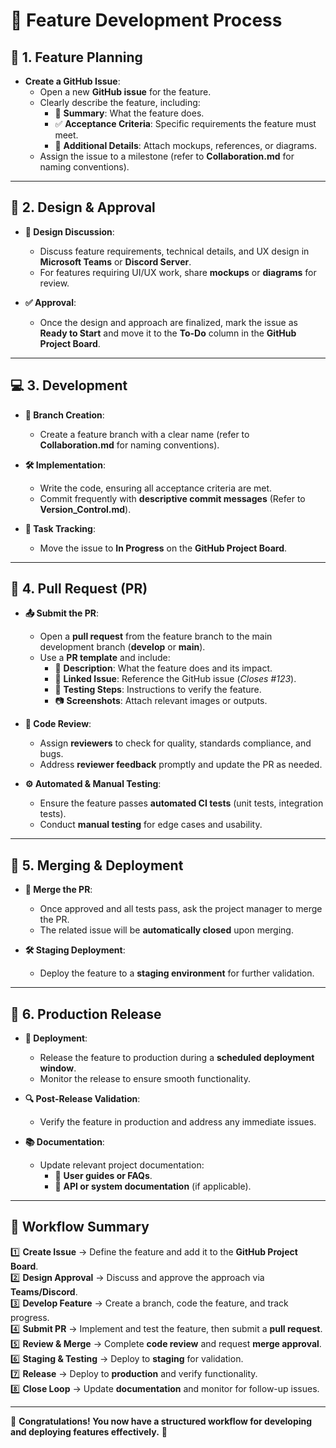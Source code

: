 # 🚀 **Feature Development Process**  

## 📌 1. Feature Planning  

- **Create a GitHub Issue**:  
  - Open a new **GitHub issue** for the feature.  
  - Clearly describe the feature, including:  
    - 📝 **Summary**: What the feature does.  
    - ✅ **Acceptance Criteria**: Specific requirements the feature must meet.  
    - 📎 **Additional Details**: Attach mockups, references, or diagrams.  
  - Assign the issue to a milestone (refer to **Collaboration.md** for naming conventions).  

---

## 🎨 2. Design & Approval  

- **💬 Design Discussion**:  
  - Discuss feature requirements, technical details, and UX design in **Microsoft Teams** or **Discord Server**.
  - For features requiring UI/UX work, share **mockups** or **diagrams** for review.  

- **✅ Approval**:  
  - Once the design and approach are finalized, mark the issue as **Ready to Start** and move it to the **To-Do** column in the **GitHub Project Board**.  

---

## 💻 3. Development  

- **🌿 Branch Creation**:  
  - Create a feature branch with a clear name (refer to **Collaboration.md** for naming conventions).  

- **🛠️ Implementation**:  
  - Write the code, ensuring all acceptance criteria are met.  
  - Commit frequently with **descriptive commit messages** (Refer to **Version_Control.md**).  

- **📌 Task Tracking**:  
  - Move the issue to **In Progress** on the **GitHub Project Board**.  

---

## 🔀 4. Pull Request (PR)  

- **📤 Submit the PR**:  
  - Open a **pull request** from the feature branch to the main development branch (**develop** or **main**).  
  - Use a **PR template** and include:  
    - 📝 **Description**: What the feature does and its impact.  
    - 🔗 **Linked Issue**: Reference the GitHub issue (*Closes #123*).  
    - 🔬 **Testing Steps**: Instructions to verify the feature.  
    - 📷 **Screenshots**: Attach relevant images or outputs.  

- **🧐 Code Review**:  
  - Assign **reviewers** to check for quality, standards compliance, and bugs.  
  - Address **reviewer feedback** promptly and update the PR as needed.  

- **⚙️ Automated & Manual Testing**:  
  - Ensure the feature passes **automated CI tests** (unit tests, integration tests).  
  - Conduct **manual testing** for edge cases and usability.  

---

## 🚀 5. Merging & Deployment  

- **🔗 Merge the PR**:  
  - Once approved and all tests pass, ask the project manager to merge the PR.  
  - The related issue will be **automatically closed** upon merging.  

- **🛠️ Staging Deployment**:  
  - Deploy the feature to a **staging environment** for further validation.  

---

## 🎯 6. Production Release  

- **🚀 Deployment**:  
  - Release the feature to production during a **scheduled deployment window**.  
  - Monitor the release to ensure smooth functionality.  

- **🔍 Post-Release Validation**:  
  - Verify the feature in production and address any immediate issues.  

- **📚 Documentation**:  
  - Update relevant project documentation:  
    - 📖 **User guides or FAQs**.  
    - 📄 **API or system documentation** (if applicable).  

---

## 🔄 Workflow Summary  

1️⃣ **Create Issue** → Define the feature and add it to the **GitHub Project Board**.  
2️⃣ **Design Approval** → Discuss and approve the approach via **Teams/Discord**.  
3️⃣ **Develop Feature** → Create a branch, code the feature, and track progress.  
4️⃣ **Submit PR** → Implement and test the feature, then submit a **pull request**.  
5️⃣ **Review & Merge** → Complete **code review** and request **merge approval**.  
6️⃣ **Staging & Testing** → Deploy to **staging** for validation.  
7️⃣ **Release** → Deploy to **production** and verify functionality.  
8️⃣ **Close Loop** → Update **documentation** and monitor for follow-up issues.  

---

🎉 **Congratulations! You now have a structured workflow for developing and deploying features effectively.** 🚀  
